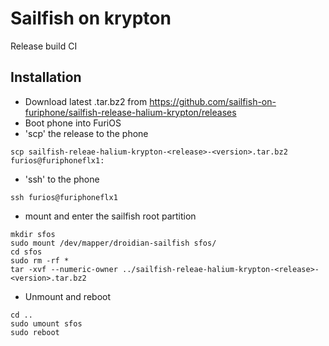 # Sailfish on krypton

Release build CI

## Installation
* Download latest .tar.bz2 from https://github.com/sailfish-on-furiphone/sailfish-release-halium-krypton/releases
* Boot phone into FuriOS
* 'scp' the release to the phone
```
scp sailfish-releae-halium-krypton-<release>-<version>.tar.bz2 furios@furiphoneflx1:
```
* 'ssh' to the phone
```
ssh furios@furiphoneflx1
```
* mount and enter the sailfish root partition
```
mkdir sfos
sudo mount /dev/mapper/droidian-sailfish sfos/
cd sfos
sudo rm -rf *
tar -xvf --numeric-owner ../sailfish-releae-halium-krypton-<release>-<version>.tar.bz2
```
* Unmount and reboot
```
cd ..
sudo umount sfos
sudo reboot
```
